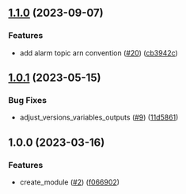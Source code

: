 ## [1.1.0](https://github.com/justtrackio/terraform-aws-ecs-alarm-scheduled/compare/v1.0.1...v1.1.0) (2023-09-07)


### Features

* add alarm topic arn convention ([#20](https://github.com/justtrackio/terraform-aws-ecs-alarm-scheduled/issues/20)) ([cb3942c](https://github.com/justtrackio/terraform-aws-ecs-alarm-scheduled/commit/cb3942cb0043a12675d85ccb281d1ab15cd7febc))

## [1.0.1](https://github.com/justtrackio/terraform-aws-ecs-alarm-scheduled/compare/v1.0.0...v1.0.1) (2023-05-15)


### Bug Fixes

* adjust_versions_variables_outputs ([#9](https://github.com/justtrackio/terraform-aws-ecs-alarm-scheduled/issues/9)) ([11d5861](https://github.com/justtrackio/terraform-aws-ecs-alarm-scheduled/commit/11d5861cf9683cfb536ef59b9710d7dd602aa860))

## 1.0.0 (2023-03-16)


### Features

* create_module ([#2](https://github.com/justtrackio/terraform-aws-ecs-alarm-scheduled/issues/2)) ([f066902](https://github.com/justtrackio/terraform-aws-ecs-alarm-scheduled/commit/f066902bf74dc508fe94a824912d65bb70e22659))
